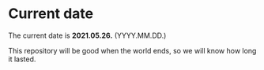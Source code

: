 # Current date

The current date is **2021.05.26.** (YYYY.MM.DD.)

This repository will be good when the world ends, so we will know how long it lasted.
